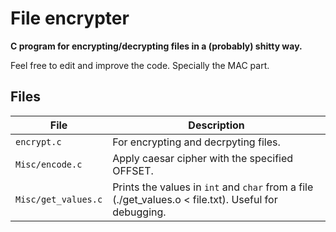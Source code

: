 # File encrypter
**C program for encrypting/decrypting files in a (probably) shitty way.**

Feel free to edit and improve the code. Specially the MAC part.

## Files
File                 | Description
---------------------|-------------------
`encrypt.c`          | For encrypting and decrpyting files.
`Misc/encode.c`      | Apply caesar cipher with the specified OFFSET.
`Misc/get_values.c`  | Prints the values in `int` and `char` from a file (./get_values.o < file.txt). Useful for debugging.

